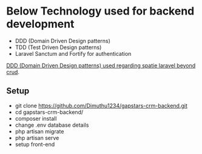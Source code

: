 # Below Technology used for backend development

- DDD (Domain Driven Design patterns)
- TDD (Test Driven Design patterns)
- Laravel Sanctum and Fortify for authentication

[DDD (Domain Driven Design patterns) used regarding spatie laravel beyond crud](https://spatie.be/products/laravel-beyond-crud).

## Setup

- git clone https://github.com/Dimuthu1234/gapstars-crm-backend.git
- cd gapstars-crm-backend/
- composer install
- change .env database details
- php artisan migrate
- php artisan serve
- setup front-end

